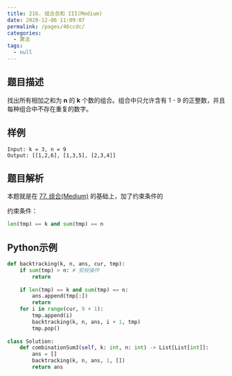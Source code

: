 ```yaml
---
title: 216. 组合总和 III(Medium)
date: 2020-12-06 11:09:07
permalink: /pages/46ccdc/
categories: 
  - 算法
tags: 
  - null
---
```


## 题目描述

找出所有相加之和为 **n** 的 **k** 个数的组合。组合中只允许含有 1 - 9 的正整数，并且每种组合中不存在重复的数字。

## 样例

```
Input: k = 3, n = 9
Output: [[1,2,6], [1,3,5], [2,3,4]]
```

## 题目解析

本题就是在  [77. 组合(Medium)](pages/d99a0a/) 的基础上，加了约束条件的

约束条件：

```python
len(tmp) == k and sum(tmp) == n
```

## Python示例

```python
def backtracking(k, n, ans, cur, tmp):
    if sum(tmp) > n: # 剪枝操作
        return 
    
    if len(tmp) == k and sum(tmp) == n:
        ans.append(tmp[:])
        return 
    for i in range(cur, 9 + 1):
        tmp.append(i)
        backtracking(k, n, ans, i + 1, tmp)
        tmp.pop()
    
class Solution:
    def combinationSum3(self, k: int, n: int) -> List[List[int]]:
        ans = []
        backtracking(k, n, ans, 1, [])
        return ans
```


